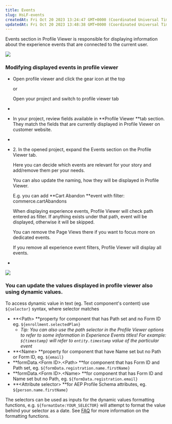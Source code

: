 ```yaml
---
title: Events
slug: HsLF-events
createdAt: Fri Oct 20 2023 13:24:47 GMT+0000 (Coordinated Universal Time)
updatedAt: Fri Oct 20 2023 13:48:38 GMT+0000 (Coordinated Universal Time)
---
```


Events section in Profile Viewer is responsible for displaying information about the experience events that are connected to the current user.

![](../../assets/Li9HuMdcSsOVgdP3vQiww_image.png)

### Modifying displayed events in profile viewer

- Open profile viewer and click the gear icon at the top

  or

  Open your project and switch to profile viewer tab
-



- In your project, review fields available in **Profile Viewer **tab section. They match the fields that are currently displayed in Profile Viewer on customer website.
-

* 2\. In the opened project, expand the Events section on the Profile Viewer tab.

  Here you can decide which events are relevant for your story and add/remove them per your needs.

  You can also update the naming, how they will be displayed in Profile Viewer.

  E.g. you can add **Cart Abandon **event with filter: commerce.cartAbandons

  When displaying experience events, Profile Viewer will check path entered as filter. If anything exists under that path, event will be displayed, otherwise it will be skipped.

  You can remove the Page Views there if you want to focus more on dedicated events.

  If you remove all experience event filters, Profile Viewer will display all events.
*

  ![](../../assets/b-sreZZBYURtx-ffp_b8m_image.png)



### You can update the values displayed in profile viewer also using dynamic values.

To access dynamic value in text (eg. Text component's content) use `${selector}` syntax, where selector matches

- **\<Path> **property for component that has Path set and no Form ID
  eg. `${enrollment.selectedPlan}`
  - *Tip: You can also use the path selector in the Profile Viewer options to refer to some information in Experience Events titles! For example:  *`${timestamp}`* will refer to *`entity.timestamp`* value of the particular event*
- **\<Name> **property for component that have Name set but no Path or Form ID,
  eg. `${email}`
- **formData.\<Form ID>.\<Path> **for component that has Form ID and Path set,
  eg. `${formData.registration.name.firstName}`
- **formData.\<Form ID>.\<Name> **for component that has Form ID and Name set but no Path,
  eg. `${formData.registration.email}`
- **\<Attribute selector> **for AEP Profile Schema attributes,&#x20;
  eg. `${person.name.firstName}`

The selectors can be used as inputs for the dynamic values formatting functions, e.g. `${formatDate:YOUR_SELECTOR}` will attempt to format the value behind your selector as a date. See [FAQ](docId:0mrMrRce-kwKEB5mIHPSr) for more information on the formatting functions.

